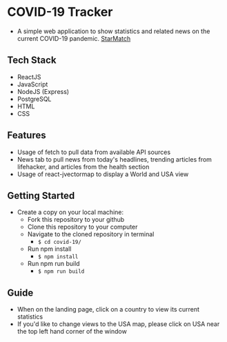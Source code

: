 COVID-19 Tracker 
======

- A simple web application to show statistics and related news on the current COVID-19 pandemic.
[StarMatch](https://cvtracker.kevinihm.com)

## Tech Stack

- ReactJS
- JavaScript
- NodeJS (Express)
- PostgreSQL
- HTML
- CSS

## Features

- Usage of fetch to pull data from available API sources
- News tab to pull news from today's headlines, trending articles from lifehacker, and articles from the health section
- Usage of react-jvectormap to display a World and USA view

## Getting Started

- Create a copy on your local machine:
  - Fork this repository to your github
  - Clone this repository to your computer
  - Navigate to the cloned repository in terminal
    - `$ cd covid-19/`
  - Run npm install
    - `$ npm install`
  - Run npm run build
    - `$ npm run build`

## Guide
- When on the landing page, click on a country to view its current statistics
- If you'd like to change views to the USA map, please click on USA near the top left hand corner of the window
